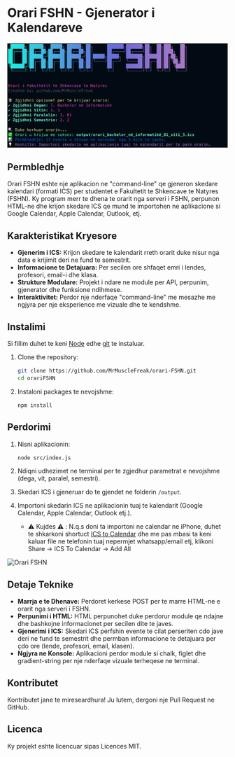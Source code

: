 # Orari FSHN - Gjenerator i Kalendareve

![Orari FSHN](./assets/orari-screenshot.png)

## Permbledhje

Orari FSHN eshte nje aplikacion ne "command-line" qe gjeneron skedare kalendari (formati ICS) per studentet e Fakultetit te Shkencave te Natyres (FSHN). Ky program merr te dhena te orarit nga serveri i FSHN, perpunon HTML-ne dhe krijon skedare ICS qe mund te importohen ne aplikacione si Google Calendar, Apple Calendar, Outlook, etj.

## Karakteristikat Kryesore

- **Gjenerim i ICS:** Krijon skedare te kalendarit rreth orarit duke nisur nga data e krijimit deri ne fund te semestrit.
- **Informacione te Detajuara:** Per secilen ore shfaqet emri i lendes, profesori, email-i dhe klasa.
- **Strukture Modulare:** Projekt i ndare ne module per API, perpunim, gjenerator dhe funksione ndihmese.
- **Interaktivitet:** Perdor nje nderfaqe "command-line" me mesazhe me ngjyra per nje eksperience me vizuale dhe te kendshme.

## Instalimi

Si fillim duhet te keni [Node](https://nodejs.org/en) edhe [git](https://git-scm.com/) te instaluar.

1. Clone the repository:

   ```bash
   git clone https://github.com/MrMuscleFreak/orari-FSHN.git
   cd orariFSHN
   ```

2. Instaloni packages te nevojshme:

   ```bash
   npm install
   ```

## Perdorimi

1. Nisni aplikacionin:

   ```bash
   node src/index.js
   ```

2. Ndiqni udhezimet ne terminal per te zgjedhur parametrat e nevojshme (dega, vit, paralel, semestri).

3. Skedari ICS i gjeneruar do te gjendet ne folderin `/output`.

4. Importoni skedarin ICS ne aplikacionin tuaj te kalendarit (Google Calendar, Apple Calendar, Outlook etj.).
   - ⚠️ Kujdes ⚠️ : N.q.s doni ta importoni ne calendar ne iPhone, duhet te shkarkoni shortuct [ICS to Calendar](https://routinehub.co/download/21768/) dhe me pas mbasi ta keni kaluar file ne telefonin tuaj nepermjet whatsapp/email etj, klikoni Share -> ICS To Calendar -> Add All

![Orari FSHN](./assets/orari-gif.gif)

## Detaje Teknike

- **Marrja e te Dhenave:** Perdoret kerkese POST per te marre HTML-ne e orarit nga serveri i FSHN.
- **Perpunimi i HTML:** HTML perpunohet duke perdorur module qe ndajne dhe bashkojne informacionet per secilen dite te javes.
- **Gjenerimi i ICS:** Skedari ICS perfshin evente te cilat perseriten cdo jave deri ne fund te semestrit dhe permban informacione te detajuara per çdo ore (lende, profesori, email, klasen).
- **Ngjyra ne Konsole:** Aplikacioni perdor module si chalk, figlet dhe gradient-string per nje nderfaqe vizuale terheqese ne terminal.

## Kontributet

Kontributet jane te mireseardhura! Ju lutem, dergoni nje Pull Request ne GitHub.

## Licenca

Ky projekt eshte licencuar sipas Licences MIT.
